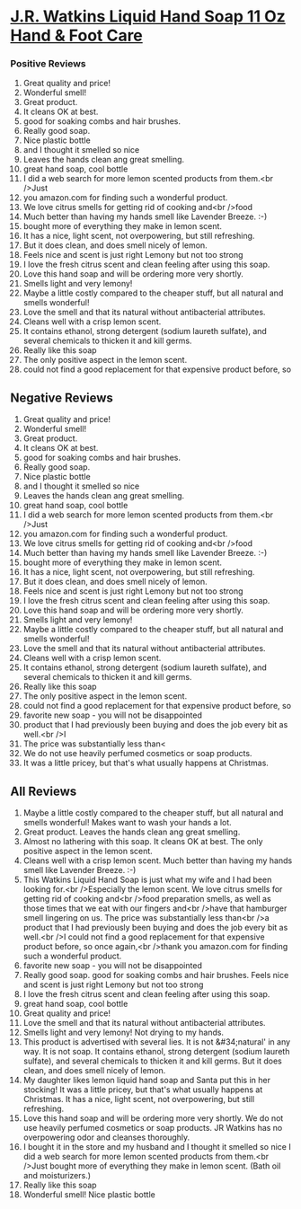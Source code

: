 # [J.R. Watkins Liquid Hand Soap 11 Oz Hand &amp; Foot Care](https://products.checkmycream.com/products/J.R.-Watkins-Liquid-Hand-Soap-11-Oz-Hand-and-Foot-Care.html)

### Positive Reviews

<ol>
      <li>Great quality and price!</li>
      <li>Wonderful smell!  </li>
      <li>Great product.  </li>
      <li>It cleans OK at best.</li>
      <li>good for soaking combs and hair brushes.</li>
      <li>Really good soap.</li>
      <li>Nice plastic bottle</li>
      <li>and I thought it smelled so nice</li>
      <li>Leaves the hands clean ang great smelling.</li>
      <li>great hand soap, cool bottle</li>
      <li>I did a web search for more lemon scented products from them.&lt;br /&gt;Just</li>
      <li>you amazon.com for finding such a wonderful product.</li>
      <li>We love citrus smells for getting rid of cooking and&lt;br /&gt;food</li>
      <li>Much better than having my hands smell like Lavender Breeze. :-)</li>
      <li>bought more of everything they make in lemon scent.  </li>
      <li>It has a nice, light scent, not overpowering, but still refreshing.</li>
      <li>But it does clean, and does smell nicely of lemon.</li>
      <li>Feels nice and scent is just right Lemony but not too strong</li>
      <li>I love the fresh citrus scent and clean feeling after using this soap.</li>
      <li>Love this hand soap and will be ordering more very shortly.  </li>
      <li>Smells light and very lemony!  </li>
      <li>Maybe a little costly compared to the cheaper stuff, but all natural and smells wonderful!</li>
      <li>Love the smell and that its natural without antibacterial attributes.</li>
      <li>Cleans well with a crisp lemon scent.</li>
      <li>It contains ethanol, strong detergent (sodium laureth sulfate), and several chemicals to thicken it and kill germs.</li>
      <li>Really like this soap</li>
      <li>The only positive aspect in the lemon scent.</li>
      <li>could not find a good replacement for that expensive product before, so</li>
</ol>


<h2>Negative Reviews</h2>
<ol>
<li> Great quality and price!</li>
<li> Wonderful smell!  </li>
<li> Great product.  </li>
<li> It cleans OK at best.</li>
<li> good for soaking combs and hair brushes.</li>
<li> Really good soap.</li>
<li> Nice plastic bottle</li>
<li> and I thought it smelled so nice</li>
<li> Leaves the hands clean ang great smelling.</li>
<li> great hand soap, cool bottle</li>
<li> I did a web search for more lemon scented products from them.&lt;br /&gt;Just</li>
<li> you amazon.com for finding such a wonderful product.</li>
<li> We love citrus smells for getting rid of cooking and&lt;br /&gt;food</li>
<li> Much better than having my hands smell like Lavender Breeze. :-)</li>
<li> bought more of everything they make in lemon scent.  </li>
<li> It has a nice, light scent, not overpowering, but still refreshing.</li>
<li> But it does clean, and does smell nicely of lemon.</li>
<li> Feels nice and scent is just right Lemony but not too strong</li>
<li> I love the fresh citrus scent and clean feeling after using this soap.</li>
<li> Love this hand soap and will be ordering more very shortly.  </li>
<li> Smells light and very lemony!  </li>
<li> Maybe a little costly compared to the cheaper stuff, but all natural and smells wonderful!</li>
<li> Love the smell and that its natural without antibacterial attributes.</li>
<li> Cleans well with a crisp lemon scent.</li>
<li> It contains ethanol, strong detergent (sodium laureth sulfate), and several chemicals to thicken it and kill germs.</li>
<li> Really like this soap</li>
<li> The only positive aspect in the lemon scent.</li>
<li> could not find a good replacement for that expensive product before, so</li>
<li> favorite new soap - you will not be disappointed</li>
<li> product that I had previously been buying and does the job every bit as well.&lt;br /&gt;I</li>
<li> The price was substantially less than&lt;</li>
<li> We do not use heavily perfumed cosmetics or soap products.  </li>
<li> It was a little pricey, but that&#x27;s what usually happens at Christmas.</li>
</ol>

<h2>All Reviews</h2>

<ol>
    <li> Maybe a little costly compared to the cheaper stuff, but all natural and smells wonderful! Makes want to wash your hands a lot.</li>
    <li> Great product.  Leaves the hands clean ang great smelling.</li>
    <li> Almost no lathering with this soap. It cleans OK at best. The only positive aspect in the lemon scent.</li>
    <li> Cleans well with a crisp lemon scent. Much better than having my hands smell like Lavender Breeze. :-)</li>
    <li> This Watkins Liquid Hand Soap is just what my wife and I had been looking for.&lt;br /&gt;Especially the lemon scent.  We love citrus smells for getting rid of cooking and&lt;br /&gt;food preparation smells, as well as those times that we eat with our fingers and&lt;br /&gt;have that hamburger smell lingering on us.  The price was substantially less than&lt;br /&gt;a product that I had previously been buying and does the job every bit as well.&lt;br /&gt;I could not find a good replacement for that expensive product before, so once again,&lt;br /&gt;thank you amazon.com for finding such a wonderful product.</li>
    <li> favorite new soap - you will not be disappointed</li>
    <li> Really good soap. good for soaking combs and hair brushes. Feels nice and scent is just right Lemony but not too strong</li>
    <li> I love the fresh citrus scent and clean feeling after using this soap.</li>
    <li> great hand soap, cool bottle</li>
    <li> Great quality and price!</li>
    <li> Love the smell and that its natural without antibacterial attributes.</li>
    <li> Smells light and very lemony!  Not drying to my hands.</li>
    <li> This product is advertised with several lies. It is not &amp;#34;natural&#x27; in any way. It is not soap. It contains ethanol, strong detergent (sodium laureth sulfate), and several chemicals to thicken it and kill germs. But it does clean, and does smell nicely of lemon.</li>
    <li> My daughter likes lemon liquid hand soap and Santa put this in her stocking! It was a little pricey, but that&#x27;s what usually happens at Christmas. It has a nice, light scent, not overpowering, but still refreshing.</li>
    <li> Love this hand soap and will be ordering more very shortly.  We do not use heavily perfumed cosmetics or soap products.  JR Watkins has no overpowering odor and cleanses thoroughly.</li>
    <li> I bought it in the store and my husband and I thought it smelled so nice I did a web search for more lemon scented products from them.&lt;br /&gt;Just bought more of everything they make in lemon scent.  (Bath oil and moisturizers.)</li>
    <li> Really like this soap</li>
    <li> Wonderful smell!  Nice plastic bottle</li>
</ol>




